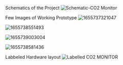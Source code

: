 Schematics of the Project
![Schematic-CO2 Monitor](https://user-images.githubusercontent.com/38909361/175977216-e6742514-b951-4da7-bea7-d7a7f5899091.PNG)

Few Images of Working Prototype
![1655737321047](https://user-images.githubusercontent.com/38909361/175977264-928f5ccf-76b9-4b67-ab82-bb65cc2ce34b.jpg)


![1655738551493](https://user-images.githubusercontent.com/38909361/175977302-112ffa64-9d81-4a53-9609-44808166d7bd.jpg)

![1655739003004](https://user-images.githubusercontent.com/38909361/175977321-642ee12f-7ab7-4518-9f66-fd8cc68c7d11.jpg)

![1655738581436](https://user-images.githubusercontent.com/38909361/175977343-bef4d0b1-c706-4bd6-9dca-0e6e2ab26154.jpg)

Labbeled Hardware layout 
![Labelled CO2 MONITOR](https://user-images.githubusercontent.com/38909361/175977375-8a0f00a4-94a1-4834-8699-0f429003c4b2.PNG)
